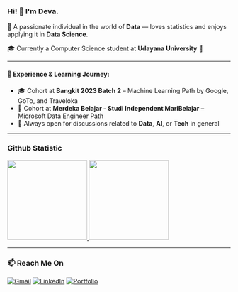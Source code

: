 ### Hi! 👋 I'm Deva.

🎯 A passionate individual in the world of **Data** — loves statistics and enjoys applying it in **Data Science**.

🎓 Currently a Computer Science student at **Udayana University** 🏫

---

#### 🚀 Experience & Learning Journey:
- 🎓 Cohort at **Bangkit 2023 Batch 2** – Machine Learning Path by Google, GoTo, and Traveloka
- 📖 Cohort at **Merdeka Belajar - Studi Independent MariBelajar** – Microsoft Data Engineer Path
- 💬 Always open for discussions related to **Data**, **AI**, or **Tech** in general

---
  
### Github Statistic
<p align="left">
<a href="https://github.com/Bagusdevaa">
  <img height="180em" src="https://github-readme-stats-eight-theta.vercel.app/api?username=Bagusdevaa&show_icons=true&theme=algolia&include_all_commits=true&count_private=true"/>
  <img height="180em" src="https://github-readme-stats-eight-theta.vercel.app/api/top-langs/?username=Bagusdevaa&layout=compact&langs_count=8&theme=algolia"/>
</a>
</p>

---

### 📫 Reach Me On

<p>
  <a href="mailto:devadigadana@gmail.com"><img alt="Gmail" src="https://img.shields.io/badge/Gmail-D14836?style=for-the-badge&logo=gmail&logoColor=white"/></a>
  <a href="https://linkedin.com/in/bagus-deva/"><img alt="LinkedIn" src="https://img.shields.io/badge/LinkedIn-0A66C2?style=for-the-badge&logo=linkedin&logoColor=white"/></a>
  <a href="https://bagusdevaa.github.io/personal-portofolio/"><img alt="Portfolio" src="https://img.shields.io/badge/Portfolio-000000?style=for-the-badge&logo=github&logoColor=white"/></a>
</p>

